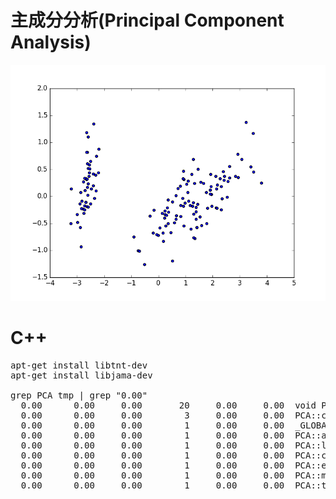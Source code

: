 # 主成分分析(Principal Component Analysis)

<img src="pca.png">

# C++

<pre>
apt-get install libtnt-dev
apt-get install libjama-dev

grep PCA tmp | grep "0.00"                                                          
  0.00      0.00     0.00       20     0.00     0.00  void PCA::convert_from_string<double>(double&, std::__cxx11::basic_string<char, std::char_traits<char>, std::allocator<char> > const&)
  0.00      0.00     0.00        3     0.00     0.00  PCA::compute_covariance(TNT::Array2D<double> const&, int, int)                           
  0.00      0.00     0.00        1     0.00     0.00  _GLOBAL__sub_I__ZN3PCA5debugE                                                            
  0.00      0.00     0.00        1     0.00     0.00  PCA::adjust_data(TNT::Array2D<double>&, TNT::Array1D<double>&)                           
  0.00      0.00     0.00        1     0.00     0.00  PCA::load_data_to_Array2D(TNT::Array2D<double>&, char*&)                                 
  0.00      0.00     0.00        1     0.00     0.00  PCA::compute_covariance_matrix(TNT::Array2D<double> const&, TNT::Array2D<double>&)       
  0.00      0.00     0.00        1     0.00     0.00  PCA::eigen(TNT::Array2D<double> const&, TNT::Array2D<double>&, TNT::Array2D<double>&)    
  0.00      0.00     0.00        1     0.00     0.00  PCA::multiply(TNT::Array2D<double> const&, TNT::Array2D<double> const&, TNT::Array2D<double>&)
  0.00      0.00     0.00        1     0.00     0.00  PCA::transpose(TNT::Array2D<double> const&, TNT::Array2D<double>&)    
</pre>